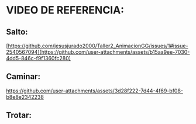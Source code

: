 # VIDEO DE REFERENCIA:
## Salto:
[https://github.com/jesusjurado2000/Taller2_AnimacionGG/issues/1#issue-2540567094](https://github.com/user-attachments/assets/b15aa9ee-7030-4dd5-846c-f9f1360fc280)
## Caminar:
https://github.com/user-attachments/assets/3d28f222-7d44-4f69-bf08-b8e8e2342238
## Trotar:
